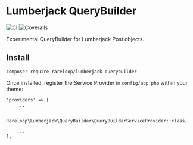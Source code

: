 # Lumberjack QueryBuilder
![CI](https://travis-ci.org/Rareloop/lumberjack-querybuilder.svg?branch=master)
![Coveralls](https://coveralls.io/repos/github/Rareloop/lumberjack-querybuilder/badge.svg?branch=master)

Experimental QueryBuilder for Lumberjack Post objects.

## Install
```
composer require rareloop/lumberjack-querybuilder
```

Once installed, register the Service Provider in `config/app.php` within your theme:

```
'providers' => [
    ...

    Rareloop\Lumberjack\QueryBuilder\QueryBuilderServiceProvider::class,

    ...
],
```
